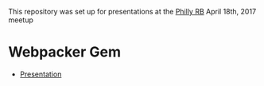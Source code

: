 This repository was set up for presentations at the [Philly RB](http://phillyrb.org) April 18th, 2017 meetup

# Webpacker Gem

* [Presentation](https://docs.google.com/presentation/d/1Z7UOQUwTfWoMFBl-nQGWjaRrua-OIDdlt_RtvPrbcjw/edit?usp=sharing)